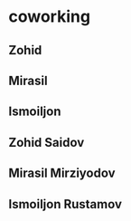 # coworking

## Zohid
## Mirasil
## Ismoiljon
## Zohid Saidov
## Mirasil Mirziyodov
## Ismoiljon Rustamov
